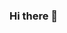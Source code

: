 ### Hi there 👋
<!--
**Ar-Gas/Ar-Gas** is a ✨ _special_ ✨ repository because its `README.md` (this file) appears on your GitHub profile.
- 🌱 I’m a sophomore software engineering student in Taiyuan University of Technology.
- 👯 I’m working on computer programming compertation and backend development.
- 🤔 I am also looking for help from like-minded friends。
- 📫 How to reach me: QQ:2934060590
                       WeChat:zyq2934060590
- ⚡ I love listen ancient instrument music and admire natural and urban landscapes.
